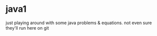 # java1
just playing around with some java problems &amp; equations. not even sure they'll run here on git

